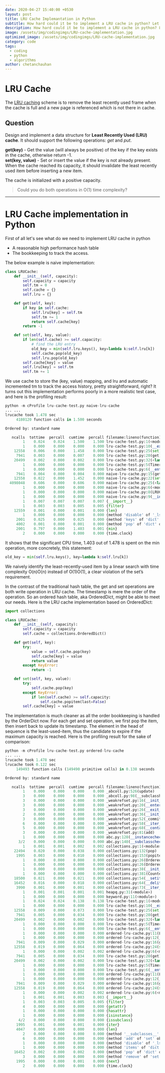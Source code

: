 ```yaml
---
date: 2020-04-27 15:40:00 +0530
layout: post
title: LRU Cache Implemantation in Python
subtitle: How hard could it be to implement a LRU cache in python? Let's find out.
description: How hard could it be to implement a LRU cache in python? Let's find out.
image: /assets/img/codingimgs/LRU-cache-implementation.jpg
optimized_image: /assets/img/codingimgs/LRU-cache-implementation.jpg
category: code
tags:
  - coding
  - python
  - algorithms
author: chetanchauhan
---
```


# LRU Cache
The [LRU caching](https://en.wikipedia.org/wiki/Cache_replacement_policies#LRU) scheme is to remove the least recently used frame when the cache is full and a new page is referenced which is not there in cache.

## Question

Design and implement a data structure for **Least Recently Used (LRU) cache**. It should support the following operations: *get* and *put*.

**get(key)** - Get the value (will always be positive) of the key if the key exists in the cache, otherwise return -1.<br>
**set(key, value)** - Set or insert the value if the key is not already present. When the cache reached its capacity, it should invalidate the least recently used item before inserting a new item.

The cache is initialized with a positive capacity.

> Could you do both operations in O(1) time complexity?

***
# LRU Cache implementation in Python
First of all let's see what do we need to implement LRU cache in python
- A reasonable high performance hash table
- The bookkeeping to track the access.

The below example is naive implementation:
```python
class LRUCache:
    def __init__(self, capacity):
        self.capacity = capacity
        self.tm = 0
        self.cache = {}
        self.lru = {}

    def get(self, key):
        if key in self.cache:
            self.lru[key] = self.tm
            self.tm += 1
            return self.cache[key]
        return -1

    def set(self, key, value):
        if len(self.cache) >= self.capacity:
            # find the LRU entry
            old_key = min(self.lru.keys(), key=lambda k:self.lru[k])
            self.cache.pop(old_key)
            self.lru.pop(old_key)
        self.cache[key] = value
        self.lru[key] = self.tm
        self.tm += 1
```
We use cache to store the (key, value) mapping, and lru and automatic incremented tm to track the access history, pretty straightforward, right?
It turns out this implementation performs poorly in a more realistic test case, and here is the profiling result:

```python
python -m cProfile lru-cache-test.py naive-lru-cache
... ...
lrucache took 1.478 sec
     4180120 function calls in 1.500 seconds

Ordered by: standard name

   ncalls  tottime  percall  cumtime  percall filename:lineno(function)
        1    0.024    0.024    1.500    1.500 lru-cache-test.py:1(<module>)
        1    0.000    0.000    0.000    0.000 lru-cache-test.py:10(__exit__)
    12558    0.006    0.000    1.458    0.000 lru-cache-test.py:25(set)
     7941    0.003    0.000    0.007    0.000 lru-cache-test.py:28(get)
    20499    0.002    0.000    0.002    0.000 lru-cache-test.py:32(<lambda>)
        1    0.000    0.000    0.000    0.000 lru-cache-test.py:5(Timer)
        1    0.000    0.000    0.000    0.000 lru-cache-test.py:6(__enter__)
     7941    0.004    0.000    0.004    0.000 naive-lru-cache.py:15(get)
    12558    0.022    0.000    1.452    0.000 naive-lru-cache.py:22(set)
  4098048    0.606    0.000    0.606    0.000 naive-lru-cache.py:25(<lambda>)
        1    0.000    0.000    0.000    0.000 naive-lru-cache.py:6(<module>)
        1    0.000    0.000    0.000    0.000 naive-lru-cache.py:8(LRUCache)
        1    0.000    0.000    0.000    0.000 naive-lru-cache.py:9(__init__)
        1    0.007    0.007    0.007    0.007 {__import__}
        1    0.003    0.003    0.005    0.005 {filter}
    12559    0.001    0.000    0.001    0.000 {len}
        1    0.000    0.000    0.000    0.000 {method 'disable' of '_lsprof.Profiler' objects}
     2001    0.025    0.000    0.025    0.000 {method 'keys' of 'dict' objects}
     4002    0.001    0.000    0.001    0.000 {method 'pop' of 'dict' objects}
     2001    0.797    0.000    1.403    0.001 {min}
        2    0.000    0.000    0.000    0.000 {time.clock}
```

It shows that the significant CPU time, 1.403 out of 1.478 is spent on the min operation, more concretely, this statement:
```python
old_key = min(self.lru.keys(), key=lambda k:self.lru[k])
```
We naively identify the least-recently-used item by a linear search with time complexity O(n)O(n) instead of O(1)O(1), a clear violation of the set’s requirement.

In the contrast of the traditional hash table, the get and set operations are both write operation in LRU cache. The timestamp is mere the order of the operation. So an ordered hash table, aka OrderedDict, might be able to meet our needs. Here is the LRU cache implementation based on OrderedDict:
```python
import collections

class LRUCache:
    def __init__(self, capacity):
        self.capacity = capacity
        self.cache = collections.OrderedDict()

    def get(self, key):
        try:
            value = self.cache.pop(key)
            self.cache[key] = value
            return value
        except KeyError:
            return -1

    def set(self, key, value):
        try:
            self.cache.pop(key)
        except KeyError:
            if len(self.cache) >= self.capacity:
                self.cache.popitem(last=False)
        self.cache[key] = value
```

The implementation is much cleaner as all the order bookkeeping is handled by the OrderDict now. For each get and set operation, we first pop the item, then insert back to update its timestamp. The element in the head of sequence is the least-used-item, thus the candidate to expire if the maximum capacity is reached. Here is the profiling result for the sake of comparison:

```python
python -m cProfile lru-cache-test.py ordered-lru-cache
... ...
lrucache took 1.478 sec
lrucache took 0.122 sec
     149493 function calls (149490 primitive calls) in 0.138 seconds

Ordered by: standard name

   ncalls  tottime  percall  cumtime  percall filename:lineno(function)
        1    0.000    0.000    0.000    0.000 _abcoll.py:526(update)
        3    0.000    0.000    0.000    0.000 _abcoll.py:98(__subclasshook__)
        3    0.000    0.000    0.000    0.000 _weakrefset.py:16(__init__)
        3    0.000    0.000    0.000    0.000 _weakrefset.py:20(__enter__)
        3    0.000    0.000    0.000    0.000 _weakrefset.py:26(__exit__)
        2    0.000    0.000    0.000    0.000 _weakrefset.py:36(__init__)
        3    0.000    0.000    0.000    0.000 _weakrefset.py:52(_commit_removals)
        6    0.000    0.000    0.000    0.000 _weakrefset.py:58(__iter__)
        5    0.000    0.000    0.000    0.000 _weakrefset.py:68(__contains__)
        3    0.000    0.000    0.000    0.000 _weakrefset.py:81(add)
        1    0.000    0.000    0.000    0.000 abc.py:128(__instancecheck__)
      3/2    0.000    0.000    0.000    0.000 abc.py:148(__subclasscheck__)
        1    0.001    0.001    0.002    0.002 collections.py:1(<module>)
    22494    0.020    0.000    0.038    0.000 collections.py:132(pop)
     1995    0.003    0.000    0.010    0.000 collections.py:153(popitem)
        1    0.000    0.000    0.000    0.000 collections.py:26(OrderedDict)
        1    0.000    0.000    0.000    0.000 collections.py:26(OrderedDict)
        1    0.000    0.000    0.000    0.000 collections.py:38(__init__)
        1    0.000    0.000    0.000    0.000 collections.py:381(Counter)
    18500    0.021    0.000    0.021    0.000 collections.py:54(__setitem__)
    16452    0.016    0.000    0.018    0.000 collections.py:64(__delitem__)
     3990    0.001    0.000    0.001    0.000 collections.py:73(__iter__)
        1    0.001    0.001    0.001    0.001 heapq.py:31(<module>)
        1    0.000    0.000    0.000    0.000 keyword.py:11(<module>)
        1    0.024    0.024    0.138    0.138 lru-cache-test.py:1(<module>)
        1    0.000    0.000    0.000    0.000 lru-cache-test.py:10(__exit__)
    12558    0.009    0.000    0.073    0.000 lru-cache-test.py:25(set)
     7941    0.005    0.000    0.034    0.000 lru-cache-test.py:28(get)
    20499    0.002    0.000    0.002    0.000 lru-cache-test.py:32(<lambda>)
        1    0.000    0.000    0.000    0.000 lru-cache-test.py:5(Timer)
        1    0.000    0.000    0.000    0.000 lru-cache-test.py:6(__enter__)
        1    0.000    0.000    0.000    0.000 ordered-lru-cache.py:11(LRUCache)
        1    0.000    0.000    0.000    0.000 ordered-lru-cache.py:12(__init__)
     7941    0.009    0.000    0.029    0.000 ordered-lru-cache.py:16(get)
    12558    0.019    0.000    0.064    0.000 ordered-lru-cache.py:24(set)
        1    0.000    0.000    0.002    0.002 ordered-lru-cache.py:6(<module>)
     7941    0.005    0.000    0.034    0.000 lru-cache-test.py:28(get)
    20499    0.002    0.000    0.002    0.000 lru-cache-test.py:32(<lambda>)
        1    0.000    0.000    0.000    0.000 lru-cache-test.py:5(Timer)
        1    0.000    0.000    0.000    0.000 lru-cache-test.py:6(__enter__)
        1    0.000    0.000    0.000    0.000 ordered-lru-cache.py:11(LRUCache)
        1    0.000    0.000    0.000    0.000 ordered-lru-cache.py:12(__init__)
     7941    0.009    0.000    0.029    0.000 ordered-lru-cache.py:16(get)
    12558    0.019    0.000    0.064    0.000 ordered-lru-cache.py:24(set)
        1    0.000    0.000    0.002    0.002 ordered-lru-cache.py:6(<module>)
        1    0.001    0.001    0.003    0.003 {__import__}
        1    0.003    0.003    0.005    0.005 {filter}
        4    0.000    0.000    0.000    0.000 {getattr}
        1    0.000    0.000    0.000    0.000 {hasattr}
        1    0.000    0.000    0.000    0.000 {isinstance}
      4/2    0.000    0.000    0.000    0.000 {issubclass}
     1995    0.001    0.000    0.001    0.000 {iter}
     4047    0.000    0.000    0.000    0.000 {len}
        2    0.000    0.000    0.000    0.000 {method '__subclasses__' of 'type' objects}
        6    0.000    0.000    0.000    0.000 {method 'add' of 'set' objects}
        1    0.000    0.000    0.000    0.000 {method 'disable' of '_lsprof.Profiler' objects}
        1    0.000    0.000    0.000    0.000 {method 'items' of 'dict' objects}
    16452    0.002    0.000    0.002    0.000 {method 'pop' of 'dict' objects}
        3    0.000    0.000    0.000    0.000 {method 'remove' of 'set' objects}
     1995    0.000    0.000    0.001    0.000 {next}
        2    0.000    0.000    0.000    0.000 {time.clock}
```
